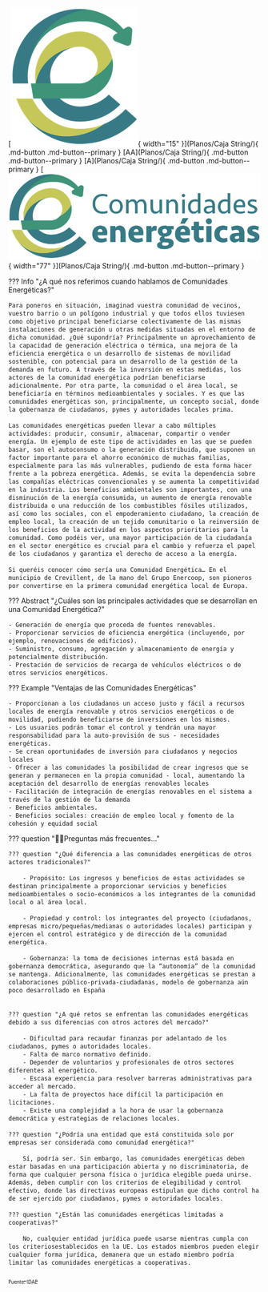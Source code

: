 <style>
body {
  background-image: url('image/solar-panels-g590cc61f9_1920.jpg');
  background-repeat: no-repeat;
  background-attachment: fixed;
  /* background-size: cover; */
  background-size: 100% 100%;
}
</style>

#

[![Image title](image/ce.png){ width="15" }](Planos/Caja String/){ .md-button .md-button--primary }
[AA](Planos/Caja String/){ .md-button .md-button--primary }
[A](Planos/Caja String/){ .md-button .md-button--primary }
[![Image title](image/comunidadenergetica.png){ width="77" }](Planos/Caja String/){ .md-button .md-button--primary }



??? Info "¿A qué nos referimos cuando hablamos de Comunidades Energéticas?"

    Para poneros en situación, imaginad vuestra comunidad de vecinos, vuestro barrio o un polígono industrial y que todos ellos tuviesen como objetivo principal beneficiarse colectivamente de las mismas instalaciones de generación u otras medidas situadas en el entorno de dicha comunidad. ¿Qué supondría? Principalmente un aprovechamiento de la capacidad de generación eléctrica o térmica, una mejora de la eficiencia energética o un desarrollo de sistemas de movilidad sostenible, con potencial para un desarrollo de la gestión de la demanda en futuro. A través de la inversión en estas medidas, los actores de la comunidad energética podrían beneficiarse adicionalmente. Por otra parte, la comunidad o el área local, se beneficiaría en términos medioambientales y sociales. Y es que las comunidades energéticas son, principalmente, un concepto social, donde la gobernanza de ciudadanos, pymes y autoridades locales prima.

    Las comunidades energéticas pueden llevar a cabo múltiples actividades: producir, consumir, almacenar, compartir o vender energía. Un ejemplo de este tipo de actividades en las que se pueden basar, son el autoconsumo o la generación distribuida, que suponen un factor importante para el ahorro económico de muchas familias, especialmente para las más vulnerables, pudiendo de esta forma hacer frente a la pobreza energética. Además, se evita la dependencia sobre las compañías eléctricas convencionales y se aumenta la competitividad en la industria. Los beneficios ambientales son importantes, con una disminución de la energía consumida, un aumento de energía renovable distribuida o una reducción de los combustibles fósiles utilizados, así como los sociales, con el empoderamiento ciudadano, la creación de empleo local, la creación de un tejido comunitario o la reinversión de los beneficios de la actividad en los aspectos prioritarios para la comunidad. Como podéis ver, una mayor participación de la ciudadanía en el sector energético es crucial para el cambio y refuerza el papel de los ciudadanos y garantiza el derecho de acceso a la energía.

    Si queréis conocer cómo sería una Comunidad Energética… En el municipio de Crevillent, de la mano del Grupo Enercoop, son pioneros por convertirse en la primera comunidad energética local de Europa.

??? Abstract "¿Cuáles son las principales actividades que se desarrollan en una Comunidad Energética?"

    - Generación de energía que proceda de fuentes renovables.
    - Proporcionar servicios de eficiencia energética (incluyendo, por ejemplo, renovaciones de edificios).
    - Suministro, consumo, agregación y almacenamiento de energía y potencialmente distribución.
    - Prestación de servicios de recarga de vehículos eléctricos o de otros servicios energéticos.

??? Example "Ventajas de las Comunidades Energéticas"

    - Proporcionan a los ciudadanos un acceso justo y fácil a recursos locales de energía renovable y otros servicios energéticos o de movilidad, pudiendo beneficiarse de inversiones en los mismos.
    - Los usuarios podrán tomar el control y tendrán una mayor responsabilidad para la auto-provisión de sus - necesidades energéticas.
    - Se crean oportunidades de inversión para ciudadanos y negocios locales
    - Ofrecer a las comunidades la posibilidad de crear ingresos que se generan y permanecen en la propia comunidad - local, aumentando la aceptación del desarrollo de energías renovables locales
    - Facilitación de integración de energías renovables en el sistema a través de la gestión de la demanda
    - Beneficios ambientales.
    - Beneficios sociales: creación de empleo local y fomento de la cohesión y equidad social

??? question "🙋‍♀️Preguntas más frecuentes…"

    ??? question "¿Qué diferencia a las comunidades energéticas de otros actores tradicionales?"

        - Propósito: Los ingresos y beneficios de estas actividades se destinan principalmente a proporcionar servicios y beneficios medioambientales o socio-económicos a los integrantes de la comunidad local o al área local.

        - Propiedad y control: los integrantes del proyecto (ciudadanos, empresas micro/pequeñas/medianas o autoridades locales) participan y ejercen el control estratégico y de dirección de la comunidad energética.

        - Gobernanza: la toma de decisiones internas está basada en gobernanza democrática, asegurando que la “autonomía” de la comunidad se mantenga. Adicionalmente, las comunidades energéticas se prestan a colaboraciones público-privada-ciudadanas, modelo de gobernanza aún poco desarrollado en España


    ??? question "¿A qué retos se enfrentan las comunidades energéticas debido a sus diferencias con otros actores del mercado?"

        - Dificultad para recaudar finanzas por adelantado de los ciudadanos, pymes o autoridades locales.
        - Falta de marco normativo definido.
        - Depender de voluntarios y profesionales de otros sectores diferentes al energético.
        - Escasa experiencia para resolver barreras administrativas para acceder al mercado.
        - La falta de proyectos hace difícil la participación en licitaciones.
        - Existe una complejidad a la hora de usar la gobernanza democrática y estrategias de relaciones locales.

    ??? question "¿Podría una entidad que está constituida solo por empresas ser considerada como comunidad energética?"

        Sí, podría ser. Sin embargo, las comunidades energéticas deben estar basadas en una participación abierta y no discriminatoria, de forma que cualquier persona física o jurídica elegible pueda unirse. Además, deben cumplir con los criterios de elegibilidad y control efectivo, donde las directivas europeas estipulan que dicho control ha de ser ejercido por ciudadanos, pymes o autoridades locales. 

    ??? question "¿Están las comunidades energéticas limitadas a cooperativas?"

        No, cualquier entidad jurídica puede usarse mientras cumpla con los criteriosestablecidos en la UE. Los estados miembros pueden elegir cualquier forma jurídica, demanera que un estado miembro podría limitar las comunidades energéticas a cooperativas.

<a href="https://www.idae.es/ayudas-y-financiacion/comunidades-energeticas"><sub><sub>Fuente: IDAE</sub></sub></a>
